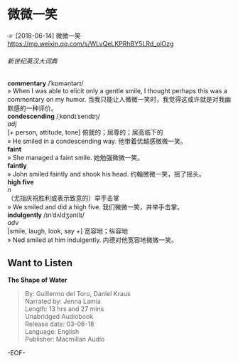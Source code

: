 # 微微一笑  
☞ [2018-06-14] 微微一笑 https://mp.weixin.qq.com/s/WLvQeLKPRhBY5LRd_olOzg  
  
###### 新世纪英汉大词典  
**commentary** /ˈkɒməntərɪ/  
» When I was able to elicit only a gentle smile, I thought perhaps this was a commentary on my humor. 当我只能让人微微一笑时，我觉得这或许就是对我幽默感的一种评价。  
**condescending** /ˌkɒndɪˈsendɪŋ/  
*adj*  
[+ person, attitude, tone] 俯就的；屈尊的；居高临下的  
» He smiled in a condescending way. 他带着优越感微微一笑。  
**faint**  
» She managed a faint smile. 她勉强微微一笑。  
**faintly**  
» John smiled faintly and shook his head. 约翰微微一笑，摇了摇头。  
**high five**  
*n*  
（尤指庆祝胜利或表示致意的）举手击掌  
» We smiled and did a high five. 我们微微一笑，并举手击掌。  
**indulgently** /ɪnˈdʌldʒəntlɪ/  
*adv*  
[smile, laugh, look, say +] 宽容地；纵容地  
» Ned smiled at him indulgently. 内德对他宽容地微微一笑。  
  
  
## Want to Listen  
**The Shape of Water**  
>By: Guillermo del Toro, Daniel Kraus  
Narrated by: Jenna Lamia  
Length: 13 hrs and 27 mins  
Unabridged Audiobook  
Release date: 03-06-18  
Language: English  
Publisher: Macmillan Audio  
  
-EOF-  
